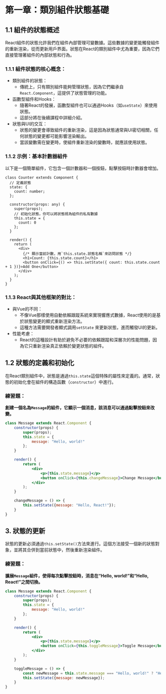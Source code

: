 # 第一章：類別組件狀態基礎

## 1.1 組件的狀態概述

React組件的狀態允許我們在組件內部管理可變數據。這些數據的變更能觸發組件的重新渲染，從而更新用戶界面。狀態在React的類別組件中尤為重要，因為它們直接管理著組件的內部狀態和行為。

### 1.1.1 組件狀態的核心概念：

- 類別組件的狀態：
    - 傳統上，只有類別組件能夠管理狀態，因為它們繼承自`React.Component`，這提供了狀態管理的功能。
- 函數型組件和Hooks：
    - 隨著React的發展，函數型組件也可以通過Hooks（如`useState`）來使用狀態。
    - 這部分將在後續課程中詳細介紹。
- 狀態與UI的交互：
    - 狀態的變更會導致組件的重新渲染，這是因為狀態通常與UI密切相關，任何狀態的變更都可能影響渲染輸出。
    - 當該變數需在變更時，使組件重新渲染的變數時，就應該使用狀態。

### 1.1.2 示例：基本計數器組件

以下是一個簡單組件，它包含一個計數器和一個按鈕，點擊按鈕時計數器會增加。

```tsx
class Counter extends Component {
  // 定義狀態
  state: {
    count: number;
  };

  constructor(props: any) {
    super(props);
    // 初始化狀態，你可以將狀態視為組件的私有數據
    this.state = {
      count: 0
    };
  }

  render() {
    return (
      <div>
        {/* 顯示當前計數，用`this.state.狀態名稱`來訪問狀態 */}
        <h1>Count: {this.state.count}</h1>
        <button onClick={() => this.setState({ count: this.state.count + 1 })}>Add One</button>
      </div>
    );
  }
}
```

### 1.1.3 React與其他框架的對比：

- 與Vue的不同：
  - 不像Vue那樣使用自動依賴跟蹤系統來實現響應式數據，React使用的是基於狀態變更的顯式重新渲染方法。
  - 這種方法需要開發者顯式調用`setState`
    來更新狀態，進而觸發UI的更新。
- 性能考慮： 
  - React的這種設計有助於避免不必要的依賴跟蹤和深層次的性能問題，因為它只重新渲染真正依賴於變更狀態的組件。

## 1.2 狀態的定義和初始化

在React類別組件中，狀態是通過`this.state`這個特殊的屬性來定義的。通常，狀態的初始化會在組件的構造函數（`constructor`）中進行。

### 練習題：

**創建一個名為`Message`的組件，它顯示一個消息，該消息可以通過點擊按鈕來改變。**

```jsx
class Message extends React.Component {
    constructor(props) {
        super(props);
        this.state = {
            message: "Hello, world!"
        };
    }

    render() {
        return (
            <div>
                <p>{this.state.message}</p>
                <button onClick={this.changeMessage}>Change Message</button>
            </div>
        );
    }

    changeMessage = () => {
        this.setState({message: "Hello, React!"});
    }
}
```

## 3. 狀態的更新

狀態的更新必須通過`this.setState()`方法來進行。這個方法接受一個新的狀態對象，並將其合併到當前狀態中，然後重新渲染組件。

### 練習題：

**擴展`Message`組件，使得每次點擊按鈕時，消息在“Hello, world!”和“Hello, React!”之間切換。**

```jsx
class Message extends React.Component {
    constructor(props) {
        super(props);
        this.state = {
            message: "Hello, world!"
        };
    }

    render() {
        return (
            <div>
                <p>{this.state.message}</p>
                <button onClick={this.toggleMessage}>Toggle Message</button>
            </div>
        );
    }

    toggleMessage = () => {
        const newMessage = this.state.message === "Hello, world!" ? "Hello, React!" : "Hello, world!";
        this.setState({message: newMessage});
    }
}
```
